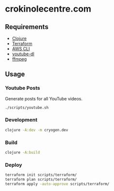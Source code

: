 # crokinolecentre.com

## Requirements

- [Clojure](https://clojure.org/guides/getting_started)
- [Terraform](https://www.terraform.io)
- [AWS CLI](https://aws.amazon.com/cli/)
- [youtube-dl](https://github.com/ytdl-org/youtube-dl/)
- [ffmpeg](https://ffmpeg.org)

## Usage

### Youtube Posts

Generate posts for all YouTube videos.

```sh
./scripts/youtube.sh
```

### Development

```sh
clojure -A:dev -m cryogen.dev
```

### Build

```sh
clojure -A:build
```

### Deploy

```sh
terraform init scripts/terraform/
terraform plan scripts/terraform/
terraform apply -auto-approve scripts/terraform/
```
